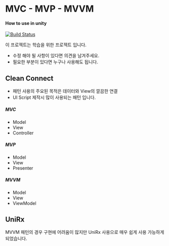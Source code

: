 # MVC - MVP - MVVM
#### How to use in unity

[![Build Status](https://travis-ci.org/joemccann/dillinger.svg?branch=master)](https://travis-ci.org/joemccann/dillinger)

이 프로젝트는 학습을 위한 프로젝트 입니다.

- 수정 해야 될 사항이 있다면 의견을 남겨주세요.
- 필요한 부분이 있다면 누구나 사용해도 됩니다.

## Clean Connect

- 패턴 사용의 주요된 목적은 데이터와 View의  깔끔한 연결
- UI Script 제작시 많이 사용되는 패턴 입니다.

##### _MVC_

- Model
- View
- Controller 

##### _MVP_

- Model
- View
- Presenter 

##### _MVVM_

- Model
- View
- ViewModel 

## UniRx

MVVM 패턴의 경우 구현에 어려움이 많지만
UniRx 사용으로 매우 쉽게 사용 가능하게 되었습니다.